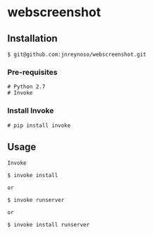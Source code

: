 webscreenshot
==================

## Installation

```
$ git@github.com:jnreynoso/webscreenshot.git
```
### Pre-requisites

    # Python 2.7
    # Invoke
    
### Install Invoke

    # pip install invoke
   
## Usage

`Invoke`
```
$ invoke install
```
`or`
```
$ invoke runserver

```
`or`
```
$ invoke install runserver
```
